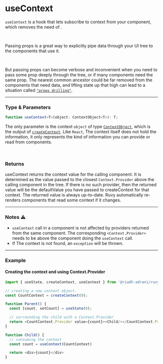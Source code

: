 # useContext

`useContext` is a hook that lets subscribe to context from your component, which removes the need of .

<br/>

Passing props is a great way to explicitly pipe data through your UI tree to the components that use it.

<br/>

But passing props can become verbose and inconvenient when you need to pass some prop deeply through the tree, or if many components need the same prop. The nearest common ancestor could be far removed from the components that need data, and lifting state up that high can lead to a situation called [`"props drilling"`](https://react.dev/learn/passing-data-deeply-with-context#the-problem-with-passing-props).

<hr/>

### Type & Parameters

```ts
function useContext<T>(object: ContextObject<T>): T;
```

The only parameter is the context `object` of type [`ContextObject`](/docs/types#contextobject), which is the output of [`createContext`](/docs/api/createContext). Like `React`, The context itself does not hold the information, it only represents the kind of information you can provide or read from components.

<br/>

### Returns

useContext returns the context value for the calling component. It is determined as the value passed to the closest `Context.Provider` above the calling component in the tree. If there is no such provider, then the returned value will be the defaultValue you have passed to createContext for that context. The returned value is always up-to-date. Ruvy automatically re-renders components that read some context if it changes.

<hr/>

### Notes ⚠️

- `useContext` call in a component is not affected by providers returned from the same component. The corresponding `<Context.Provider>` needs to be above the component doing the `useContext` call.
- If The context is not found, an `exception` will be thrown.

<hr/>

### Example

#### Creating the context and using Context.Provider

```ts
import { useState, createContext, useContext } from '@riadh-adrani/ruvy';

// creating a new context object.
const CountContext = createContext(0);

function Parent() {
  const [count, setCount] = useState(0);

  // surrounding the child with a Context.Provider
  return <CountContext.Provider value={count}><Child/></CountContext.Provider/>
}

function Child() {
  // consuming the context
  const count = useContext(CountContext)

  return <div>{count}</div>
}
```
